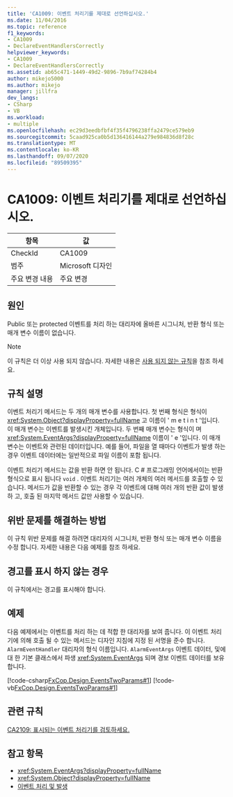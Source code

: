 ```yaml
---
title: 'CA1009: 이벤트 처리기를 제대로 선언하십시오.'
ms.date: 11/04/2016
ms.topic: reference
f1_keywords:
- CA1009
- DeclareEventHandlersCorrectly
helpviewer_keywords:
- CA1009
- DeclareEventHandlersCorrectly
ms.assetid: ab65c471-1449-49d2-9896-7b9af74284b4
author: mikejo5000
ms.author: mikejo
manager: jillfra
dev_langs:
- CSharp
- VB
ms.workload:
- multiple
ms.openlocfilehash: ec29d3eedbfbf4f35f4796238ffa2479ce579eb9
ms.sourcegitcommit: 5caad925ca0b5d136416144a279e984836d8f28c
ms.translationtype: MT
ms.contentlocale: ko-KR
ms.lasthandoff: 09/07/2020
ms.locfileid: "89509395"
---
```

# <a name="ca1009-declare-event-handlers-correctly"></a>CA1009: 이벤트 처리기를 제대로 선언하십시오.

|항목|값|
|-|-|
|CheckId|CA1009|
|범주|Microsoft 디자인|
|주요 변경 내용|주요 변경|

## <a name="cause"></a>원인
Public 또는 protected 이벤트를 처리 하는 대리자에 올바른 시그니처, 반환 형식 또는 매개 변수 이름이 없습니다.

> [!NOTE]
> 이 규칙은 더 이상 사용 되지 않습니다. 자세한 내용은 [사용 되지 않는 규칙](fxcop-unported-deprecated-rules.md)을 참조 하세요.

## <a name="rule-description"></a>규칙 설명
이벤트 처리기 메서드는 두 개의 매개 변수를 사용합니다. 첫 번째 형식은 형식이 <xref:System.Object?displayProperty=fullName> 고 이름이 ' m e t i n t '입니다. 이 매개 변수는 이벤트를 발생시킨 개체입니다. 두 번째 매개 변수는 형식이 며 <xref:System.EventArgs?displayProperty=fullName> 이름이 ' e '입니다. 이 매개 변수는 이벤트와 관련된 데이터입니다. 예를 들어, 파일을 열 때마다 이벤트가 발생 하는 경우 이벤트 데이터에는 일반적으로 파일 이름이 포함 됩니다.

이벤트 처리기 메서드는 값을 반환 하면 안 됩니다. C # 프로그래밍 언어에서이는 반환 형식으로 표시 됩니다 `void` . 이벤트 처리기는 여러 개체의 여러 메서드를 호출할 수 있습니다. 메서드가 값을 반환할 수 있는 경우 각 이벤트에 대해 여러 개의 반환 값이 발생 하 고, 호출 된 마지막 메서드 값만 사용할 수 있습니다.

## <a name="how-to-fix-violations"></a>위반 문제를 해결하는 방법
이 규칙 위반 문제를 해결 하려면 대리자의 시그니처, 반환 형식 또는 매개 변수 이름을 수정 합니다. 자세한 내용은 다음 예제를 참조 하세요.

## <a name="when-to-suppress-warnings"></a>경고를 표시 하지 않는 경우
이 규칙에서는 경고를 표시해야 합니다.

## <a name="example"></a>예제
다음 예제에서는 이벤트를 처리 하는 데 적합 한 대리자를 보여 줍니다. 이 이벤트 처리기에 의해 호출 될 수 있는 메서드는 디자인 지침에 지정 된 서명을 준수 합니다. `AlarmEventHandler` 대리자의 형식 이름입니다. `AlarmEventArgs` 이벤트 데이터, 및에 대 한 기본 클래스에서 파생 <xref:System.EventArgs> 되며 경보 이벤트 데이터를 보유 합니다.

[!code-csharp[FxCop.Design.EventsTwoParams#1](../code-quality/codesnippet/CSharp/ca1009-declare-event-handlers-correctly_1.cs)]
[!code-vb[FxCop.Design.EventsTwoParams#1](../code-quality/codesnippet/VisualBasic/ca1009-declare-event-handlers-correctly_1.vb)]

## <a name="related-rules"></a>관련 규칙
[CA2109: 표시되는 이벤트 처리기를 검토하세요.](../code-quality/ca2109.md)

## <a name="see-also"></a>참고 항목

- <xref:System.EventArgs?displayProperty=fullName>
- <xref:System.Object?displayProperty=fullName>
- [이벤트 처리 및 발생](/dotnet/standard/events/index)
